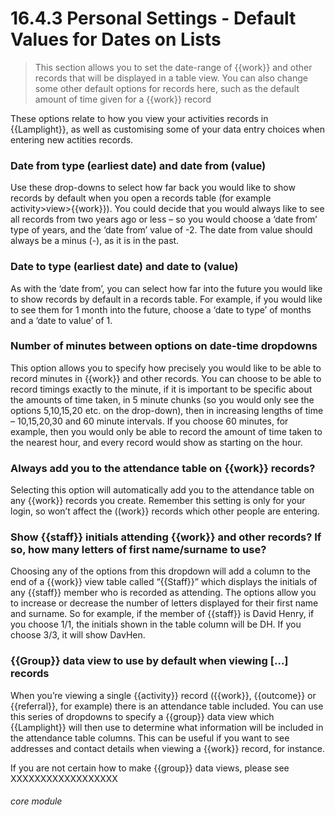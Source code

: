 #  16.4.3 Personal Settings - Default Values for Dates on Lists

> This section allows you to set the date-range of {{work}} and other records that will be displayed in a table view. You can also change some other default options for records here, such as the default amount of time given for a {{work}} record

These options relate to how you view your activities records in {{Lamplight}}, as well as customising some of your data entry choices when entering new actities records.

### Date from type (earliest date) and date from (value)

Use these drop-downs to select how far back you would like to show records by default when you open a records table (for example activity>view>{{work}}). You could decide that you would always like to see all records from two years ago or less – so you would choose a ‘date from’ type of years, and the ‘date from’ value of -2. The date from value should always be a minus (-), as it is in the past.




### Date to type (earliest date) and date to (value)

As with the ‘date from’, you can select how far into the future you would like to show records by default in a records table. For example, if you would like to see them for 1 month into the future, choose a ‘date to type’ of months and a ‘date to value’ of 1. 

### Number of minutes between options on date-time dropdowns

This option allows you to specify how precisely you would like to be able to record minutes in {{work}} and other records. You can choose to be able to record timings exactly to the minute, if it is important to be specific about the amounts of time taken, in 5 minute chunks (so you would only see the options 5,10,15,20 etc. on the drop-down), then in increasing lengths of time – 10,15,20,30 and 60 minute intervals. If you choose 60 minutes, for example, then you would only be able to record the amount of time taken to the nearest hour, and every record would show as starting on the hour.

### Always add you to the attendance table on {{work}} records?

Selecting this option will automatically add you to the attendance table on any {{work}} records you create. Remember this setting is only for your login, so won’t affect the ((work}} records which other people are entering.

### Show {{staff}} initials attending {{work}} and other records? If so, how many letters of first name/surname to use?

Choosing any of the options from this dropdown will add a column to the end of a {{work}} view table called “{{Staff}}” which displays the initials of any {{staff}} member who is recorded as attending. The options allow you to increase or decrease the number of letters displayed for their first name and surname. So for example, if the member of {{staff}} is David Henry, if you choose 1/1, the initials shown in the table column will be DH. If you choose 3/3, it will show DavHen.

### {{Group}} data view to use by default when viewing […] records

When you’re viewing a single {{activity}} record ({{work}}, {{outcome}} or {{referral}}, for example) there is an attendance table included. You can use this series of dropdowns to specify a {{group}} data view which {{Lamplight}} will then use to determine what information will be included in the attendance table columns. This can be useful if you want to see addresses and contact details when viewing a {{work}} record, for instance. 

If you are not certain how to make {{group}} data views, please see XXXXXXXXXXXXXXXXXX 

###### core module
